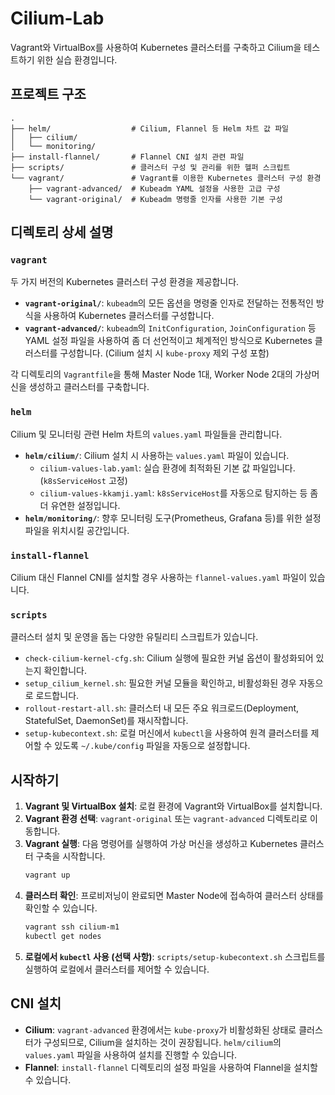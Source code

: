 # Cilium-Lab

Vagrant와 VirtualBox를 사용하여 Kubernetes 클러스터를 구축하고 Cilium을 테스트하기 위한 실습 환경입니다.

## 프로젝트 구조

```
.
├── helm/                  # Cilium, Flannel 등 Helm 차트 값 파일
│   ├── cilium/
│   └── monitoring/
├── install-flannel/       # Flannel CNI 설치 관련 파일
├── scripts/               # 클러스터 구성 및 관리를 위한 헬퍼 스크립트
└── vagrant/               # Vagrant를 이용한 Kubernetes 클러스터 구성 환경
    ├── vagrant-advanced/  # Kubeadm YAML 설정을 사용한 고급 구성
    └── vagrant-original/  # Kubeadm 명령줄 인자를 사용한 기본 구성
```

## 디렉토리 상세 설명

### `vagrant`

두 가지 버전의 Kubernetes 클러스터 구성 환경을 제공합니다.

- **`vagrant-original/`**: `kubeadm`의 모든 옵션을 명령줄 인자로 전달하는 전통적인 방식을 사용하여 Kubernetes 클러스터를 구성합니다.
- **`vagrant-advanced/`**: `kubeadm`의 `InitConfiguration`, `JoinConfiguration` 등 YAML 설정 파일을 사용하여 좀 더 선언적이고 체계적인 방식으로 Kubernetes 클러스터를 구성합니다. (Cilium 설치 시 `kube-proxy` 제외 구성 포함)

각 디렉토리의 `Vagrantfile`을 통해 Master Node 1대, Worker Node 2대의 가상머신을 생성하고 클러스터를 구축합니다.

### `helm`

Cilium 및 모니터링 관련 Helm 차트의 `values.yaml` 파일들을 관리합니다.

- **`helm/cilium/`**: Cilium 설치 시 사용하는 `values.yaml` 파일이 있습니다.
  - `cilium-values-lab.yaml`: 실습 환경에 최적화된 기본 값 파일입니다. (`k8sServiceHost` 고정)
  - `cilium-values-kkamji.yaml`: `k8sServiceHost`를 자동으로 탐지하는 등 좀 더 유연한 설정입니다.
- **`helm/monitoring/`**: 향후 모니터링 도구(Prometheus, Grafana 등)를 위한 설정 파일을 위치시킬 공간입니다.

### `install-flannel`

Cilium 대신 Flannel CNI를 설치할 경우 사용하는 `flannel-values.yaml` 파일이 있습니다.

### `scripts`

클러스터 설치 및 운영을 돕는 다양한 유틸리티 스크립트가 있습니다.

- `check-cilium-kernel-cfg.sh`: Cilium 실행에 필요한 커널 옵션이 활성화되어 있는지 확인합니다.
- `setup_cilium_kernel.sh`: 필요한 커널 모듈을 확인하고, 비활성화된 경우 자동으로 로드합니다.
- `rollout-restart-all.sh`: 클러스터 내 모든 주요 워크로드(Deployment, StatefulSet, DaemonSet)를 재시작합니다.
- `setup-kubecontext.sh`: 로컬 머신에서 `kubectl`을 사용하여 원격 클러스터를 제어할 수 있도록 `~/.kube/config` 파일을 자동으로 설정합니다.

## 시작하기

1.  **Vagrant 및 VirtualBox 설치**: 로컬 환경에 Vagrant와 VirtualBox를 설치합니다.
2.  **Vagrant 환경 선택**: `vagrant-original` 또는 `vagrant-advanced` 디렉토리로 이동합니다.
3.  **Vagrant 실행**: 다음 명령어를 실행하여 가상 머신을 생성하고 Kubernetes 클러스터 구축을 시작합니다.
    ```bash
    vagrant up
    ```
4.  **클러스터 확인**: 프로비저닝이 완료되면 Master Node에 접속하여 클러스터 상태를 확인할 수 있습니다.
    ```bash
    vagrant ssh cilium-m1
    kubectl get nodes
    ```
5.  **로컬에서 `kubectl` 사용 (선택 사항)**: `scripts/setup-kubecontext.sh` 스크립트를 실행하여 로컬에서 클러스터를 제어할 수 있습니다.

## CNI 설치

- **Cilium**: `vagrant-advanced` 환경에서는 `kube-proxy`가 비활성화된 상태로 클러스터가 구성되므로, Cilium을 설치하는 것이 권장됩니다. `helm/cilium`의 `values.yaml` 파일을 사용하여 설치를 진행할 수 있습니다.
- **Flannel**: `install-flannel` 디렉토리의 설정 파일을 사용하여 Flannel을 설치할 수 있습니다.